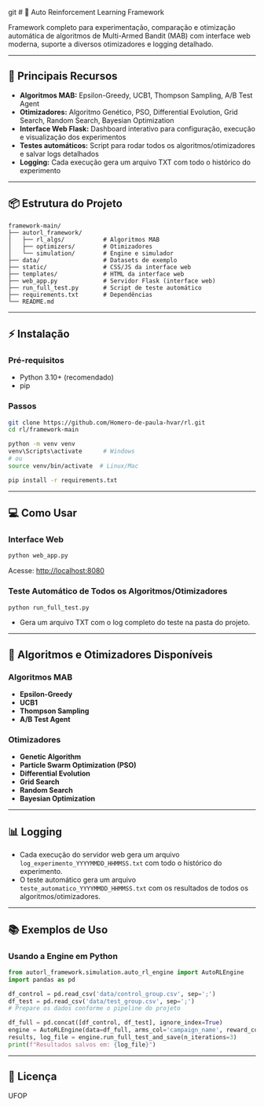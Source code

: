 git # 🤖 Auto Reinforcement Learning Framework

Framework completo para experimentação, comparação e otimização automática de algoritmos de Multi-Armed Bandit (MAB) com interface web moderna, suporte a diversos otimizadores e logging detalhado.

---

## 🚀 Principais Recursos

- **Algoritmos MAB:** Epsilon-Greedy, UCB1, Thompson Sampling, A/B Test Agent
- **Otimizadores:** Algoritmo Genético, PSO, Differential Evolution, Grid Search, Random Search, Bayesian Optimization
- **Interface Web Flask:** Dashboard interativo para configuração, execução e visualização dos experimentos
- **Testes automáticos:** Script para rodar todos os algoritmos/otimizadores e salvar logs detalhados
- **Logging:** Cada execução gera um arquivo TXT com todo o histórico do experimento

---

## 📦 Estrutura do Projeto

```
framework-main/
├── autorl_framework/
│   ├── rl_algs/           # Algoritmos MAB
│   ├── optimizers/        # Otimizadores
│   └── simulation/        # Engine e simulador
├── data/                  # Datasets de exemplo
├── static/                # CSS/JS da interface web
├── templates/             # HTML da interface web
├── web_app.py             # Servidor Flask (interface web)
├── run_full_test.py       # Script de teste automático
├── requirements.txt       # Dependências
└── README.md
```

---

## ⚡ Instalação

### Pré-requisitos

- Python 3.10+ (recomendado)
- pip

### Passos

```bash
git clone https://github.com/Homero-de-paula-hvar/rl.git
cd rl/framework-main

python -m venv venv
venv\Scripts\activate      # Windows
# ou
source venv/bin/activate  # Linux/Mac

pip install -r requirements.txt
```

---

## 💻 Como Usar

### Interface Web

```bash
python web_app.py
```
Acesse: [http://localhost:8080](http://localhost:8080)

### Teste Automático de Todos os Algoritmos/Otimizadores

```bash
python run_full_test.py
```
- Gera um arquivo TXT com o log completo do teste na pasta do projeto.

---

## 🧠 Algoritmos e Otimizadores Disponíveis

### Algoritmos MAB
- **Epsilon-Greedy**
- **UCB1**
- **Thompson Sampling**
- **A/B Test Agent**

### Otimizadores
- **Genetic Algorithm**
- **Particle Swarm Optimization (PSO)**
- **Differential Evolution**
- **Grid Search**
- **Random Search**
- **Bayesian Optimization**

---

## 📊 Logging

- Cada execução do servidor web gera um arquivo `log_experimento_YYYYMMDD_HHMMSS.txt` com todo o histórico do experimento.
- O teste automático gera um arquivo `teste_automatico_YYYYMMDD_HHMMSS.txt` com os resultados de todos os algoritmos/otimizadores.

---

## 📚 Exemplos de Uso

### Usando a Engine em Python

```python
from autorl_framework.simulation.auto_rl_engine import AutoRLEngine
import pandas as pd

df_control = pd.read_csv('data/control_group.csv', sep=';')
df_test = pd.read_csv('data/test_group.csv', sep=';')
# Prepare os dados conforme o pipeline do projeto

df_full = pd.concat([df_control, df_test], ignore_index=True)
engine = AutoRLEngine(data=df_full, arms_col='campaign_name', reward_col='purchases_reward')
results, log_file = engine.run_full_test_and_save(n_iterations=3)
print(f"Resultados salvos em: {log_file}")
```

---

## 📝 Licença

UFOP